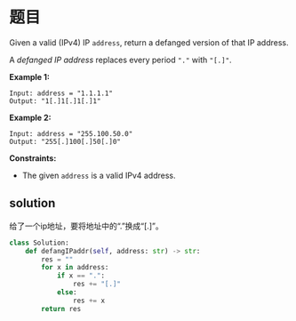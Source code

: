 # 题目

Given a valid (IPv4) IP `address`, return a defanged version of that IP address.

A *defanged IP address* replaces every period `"."` with `"[.]"`.

 

**Example 1:**

```
Input: address = "1.1.1.1"
Output: "1[.]1[.]1[.]1"
```

**Example 2:**

```
Input: address = "255.100.50.0"
Output: "255[.]100[.]50[.]0"
```

 

**Constraints:**

- The given `address` is a valid IPv4 address.

## solution

给了一个ip地址，要将地址中的“.”换成“[.]”。

```python
class Solution:
    def defangIPaddr(self, address: str) -> str:
        res = ""
        for x in address:
            if x == ".":
                res += "[.]"
            else:
                res += x
        return res
```

